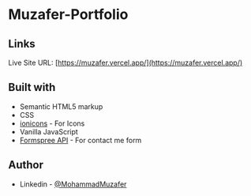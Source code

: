 ﻿# Muzafer-Portfolio

## Links

Live Site URL: [https://muzafer.vercel.app/](https://muzafer.vercel.app/)


## Built with

- Semantic HTML5 markup
- CSS
- [ionicons](https://ionic.io/ionicons) - For Icons
- Vanilla JavaScript
- [Formspree API](https://formspree.io/) - For contact me form


## Author

- Linkedin - [@MohammadMuzafer](https://www.linkedin.com/in/MohammadMuzafer/)
